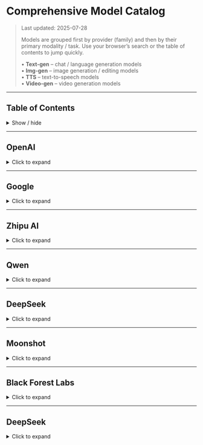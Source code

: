 # Comprehensive Model Catalog

> Last updated: 2025-07-28
>
> Models are grouped first by provider (family) and then by their primary modality / task.
> Use your browser’s search or the table of contents to jump quickly.
>
> • **Text-gen** – chat / language generation models  
> • **Img-gen** – image generation / editing models   
> • **TTS** – text-to-speech models  
> • **Video-gen** – video generation models

---

## Table of Contents
<details>
  <summary>Show / hide</summary>

- [OpenAI](#openai)
- [Google](#google)
- [Zhipu AI](#zhipuai)
- [Qwen](#qwen)
- [DeepSeek](#deepseek)
- [Moonshot](#moonshot)
- [Black Forest Labs](#black-forest-labs)
</details>

---

## OpenAI
<details>
<summary>Click to expand</summary>

### Text-gen
* gpt-5-mini
* gpt-5-nano
* gpt-oss-120b:cerebras
* gpt-oss-120b
* gpt-oss-20b
* gpt-4.1
* gpt-4.1-mini
* gpt-4.1-nano
* gpt-4o-mini

### TTS
* gpt-4o-mini-audio-preview
</details>

---

## Google
<details>
<summary>Click to expand</summary>

### Text-gen
* gemini-2.5-pro
* gemini-2.5-flash
* gemini-2.5-flash-lite
</details>

---

## Zhipu AI
<details>
<summary>Click to expand</summary>

### Text-gen
* glm-4.5
</details>

---

## Qwen
<details>
<summary>Click to expand</summary>

### Text-gen
* qwen3-235b-a22b-thinking
* qwen3-coder-480b-a35b:cerebras
* qwen3-coder-480b-a35b
</details>

---

## DeepSeek
<details>
<summary>Click to expand</summary>

### Text-gen
* deepseek-r1
* deepseek-v3
</details>

---

## Moonshot
<details>
<summary>Click to expand</summary>

### Text-gen
* kimi-k2
</details>

---

## Black Forest Labs
<details>
<summary>Click to expand</summary>

### Img-gen
FLUX.1-dev
FLUX.1-kontext
</details>

---

## DeepSeek
<details>
<summary>Click to expand</summary>

### Text-gen
* qwen3-235b-a22b-thinking
* qwen3-coder-480b-a35b:cerebras
* qwen3-coder-480b-a35b
</details>
